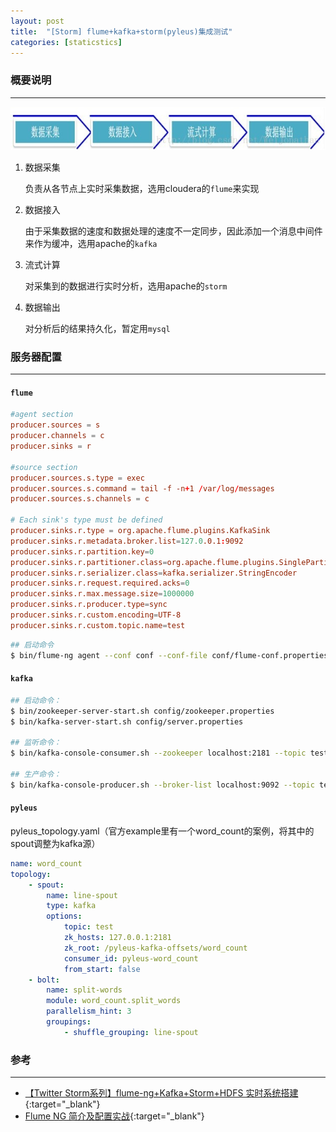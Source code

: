 ```yaml
---
layout: post
title:  "[Storm] flume+kafka+storm(pyleus)集成测试"
categories: [staticstics]
---
```


### 概要说明
--------------------------

![storm-cluster](/public/images/storm-stream.jpeg)

1. 数据采集

	负责从各节点上实时采集数据，选用cloudera的`flume`来实现

1. 数据接入

	由于采集数据的速度和数据处理的速度不一定同步，因此添加一个消息中间件来作为缓冲，选用apache的`kafka`

1. 流式计算

	对采集到的数据进行实时分析，选用apache的`storm`

1. 数据输出

	对分析后的结果持久化，暂定用`mysql`


### 服务器配置
--------------------------

#### `flume`

```conf
#agent section
producer.sources = s
producer.channels = c
producer.sinks = r

#source section
producer.sources.s.type = exec
producer.sources.s.command = tail -f -n+1 /var/log/messages
producer.sources.s.channels = c

# Each sink's type must be defined
producer.sinks.r.type = org.apache.flume.plugins.KafkaSink
producer.sinks.r.metadata.broker.list=127.0.0.1:9092
producer.sinks.r.partition.key=0
producer.sinks.r.partitioner.class=org.apache.flume.plugins.SinglePartition
producer.sinks.r.serializer.class=kafka.serializer.StringEncoder
producer.sinks.r.request.required.acks=0
producer.sinks.r.max.message.size=1000000
producer.sinks.r.producer.type=sync
producer.sinks.r.custom.encoding=UTF-8
producer.sinks.r.custom.topic.name=test
```

```bash
## 启动命令
$ bin/flume-ng agent --conf conf --conf-file conf/flume-conf.properties --name producer -Dflume.root.logger=INFO,console
```

#### `kafka`

```bash
## 启动命令：
$ bin/zookeeper-server-start.sh config/zookeeper.properties
$ bin/kafka-server-start.sh config/server.properties

## 监听命令：
$ bin/kafka-console-consumer.sh --zookeeper localhost:2181 --topic test --from-beginning

## 生产命令：
$ bin/kafka-console-producer.sh --broker-list localhost:9092 --topic test
```

#### `pyleus`

pyleus_topology.yaml（官方example里有一个word_count的案例，将其中的spout调整为kafka源）

```yaml
name: word_count
topology:
    - spout:
        name: line-spout
        type: kafka
        options:
            topic: test
            zk_hosts: 127.0.0.1:2181
            zk_root: /pyleus-kafka-offsets/word_count
            consumer_id: pyleus-word_count
            from_start: false
    - bolt:
        name: split-words
        module: word_count.split_words
        parallelism_hint: 3
        groupings:
            - shuffle_grouping: line-spout
```


### 参考
--------------------------

+ [【Twitter Storm系列】flume-ng+Kafka+Storm+HDFS 实时系统搭建 ](http://blog.csdn.net/weijonathan/article/details/18301321){:target="_blank"}
+ [Flume NG 简介及配置实战](http://blog.csdn.net/weijonathan/article/details/18301321){:target="_blank"}
